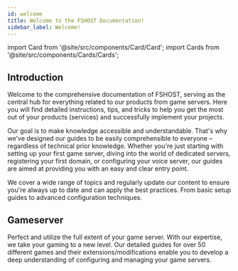 ```yaml
---
id: welcome
title: Welcome to the FSHOST Documentation!
sidebar_label: Welcome!
---
```


import Card from '@site/src/components/Card/Card';
import Cards from '@site/src/components/Cards/Cards';

## Introduction

Welcome to the comprehensive documentation of FSHOST, serving as the central hub for everything related to our products from game servers. Here you will find detailed instructions, tips, and tricks to help you get the most out of your products (services) and successfully implement your projects.

Our goal is to make knowledge accessible and understandable. That's why we've designed our guides to be easily comprehensible to everyone – regardless of technical prior knowledge. Whether you're just starting with setting up your first game server, diving into the world of dedicated servers, registering your first domain, or configuring your voice server, our guides are aimed at providing you with an easy and clear entry point.

We cover a wide range of topics and regularly update our content to ensure you're always up to date and can apply the best practices. From basic setup guides to advanced configuration techniques.

## Gameserver

Perfect and utilize the full extent of your game server. With our expertise, we take your gaming to a new level. Our detailed guides for over 50 different games and their extensions/modifications enable you to develop a deep understanding of configuring and managing your game servers.

<Cards>
    <Card title="Call of Duty (2003)" description="Placeholder" link="cod-firststeps-dashboard" image="https://fshost.me/assets/img/bg/cod.jpg"/>
    <Card title="Call of Duty 2" description="Placeholder" link="cod2-firststeps-dashboard" image="https://fshost.me/assets/img/bg/cod2.jpg"/>
    <Card title="Call of Duty 4: Modern Warfare" description="Placeholder" link="cod4-firststeps-dashboard" image="https://images.weserv.nl/?url=https://fshost.me/assets/img/bg/cod4.jpg&blur=0&bri=10&con=0&w=500&h=300&fit=cover&a=entropy&maxage=90d"/>
    <Card title="Call of Duty: United Offensive" description="Placeholder" link="coduo-firststeps-dashboard" image="https://images.weserv.nl/?url=https://fshost.me/assets/img/bg/coduo.jpg&blur=0&bri=10&con=0&w=500&h=300&fit=cover&a=entropy&maxage=90d"/>
    <Card title="Call of Duty: World at War" description="Placeholder" link="codwaw-firststeps-dashboard" image="https://images.weserv.nl/?url=https://fshost.me/assets/img/bg/codwaw.jpg&amp;blur=0&amp;bri=10&amp;con=0&amp;w=500&amp;h=300&amp;fit=cover&amp;a=entropy&amp;maxage=90d"/>
    <Card title="CS 1.6" description="Placeholder" link="cs16-firststeps-dashboard" image="https://cdn.cloudflare.steamstatic.com/steam/apps/10/header.jpg?t=1666823513"/>
    <Card title="CS:CZ" description="Placeholder" link="cscz-firststeps-dashboard" image="https://shared.cloudflare.steamstatic.com/store_item_assets/steam/apps/80/header.jpg?t=1715995767"/>
    <Card title="CS:S" description="Placeholder" link="css-firststeps-dashboard" image="https://cdn.cloudflare.steamstatic.com/steam/apps/240/header.jpg?t=1666823740"/>
    <Card title="CS2" description="Placeholder" link="cs2-firststeps-dashboard" image="https://cdn.cloudflare.steamstatic.com/steam/apps/730/header.jpg?t=1698860631"/>
    <Card title="Half-Life: Deathmatch" description="Placeholder" link="hldm-firststeps-dashboard" image="https://fshost.me/assets/img/bg/hldm.jpg"/>
    <Card title="Medal of Honor: Allied Assault" description="Placeholder" link="mohaa-firststeps-dashboard" image="https://fshost.me/assets/img/bg/mohaa.jpg"/>
    <Card title="Minecraft" description="Placeholder" link="minecraft-firststeps-dashboard" image="https://fshost.me/assets/img/bg/minecraft.jpg"/>
    <Card title="Team Fortress 2" description="Placeholder" link="tf2-firststeps-dashboard" image="https://fshost.me/assets/img/bg/tf2.jpg"/>
    <Card title="Valheim" description="Placeholder" link="valheim-firststeps-dashboard"  image="https://cdn.cloudflare.steamstatic.com/steam/apps/892970/header.jpg?t=1698860631"/>
</Cards>
